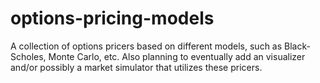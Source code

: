 # options-pricing-models
A collection of options pricers based on different models, such as Black-Scholes, Monte Carlo, etc. Also planning to eventually add an visualizer and/or possibly a market simulator that utilizes these pricers.

